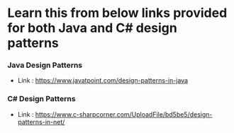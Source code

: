 # Learn this from below links provided for both Java and C# design patterns



### Java Design Patterns
* Link : https://www.javatpoint.com/design-patterns-in-java


### C# Design Patterns
* Link : https://www.c-sharpcorner.com/UploadFile/bd5be5/design-patterns-in-net/
